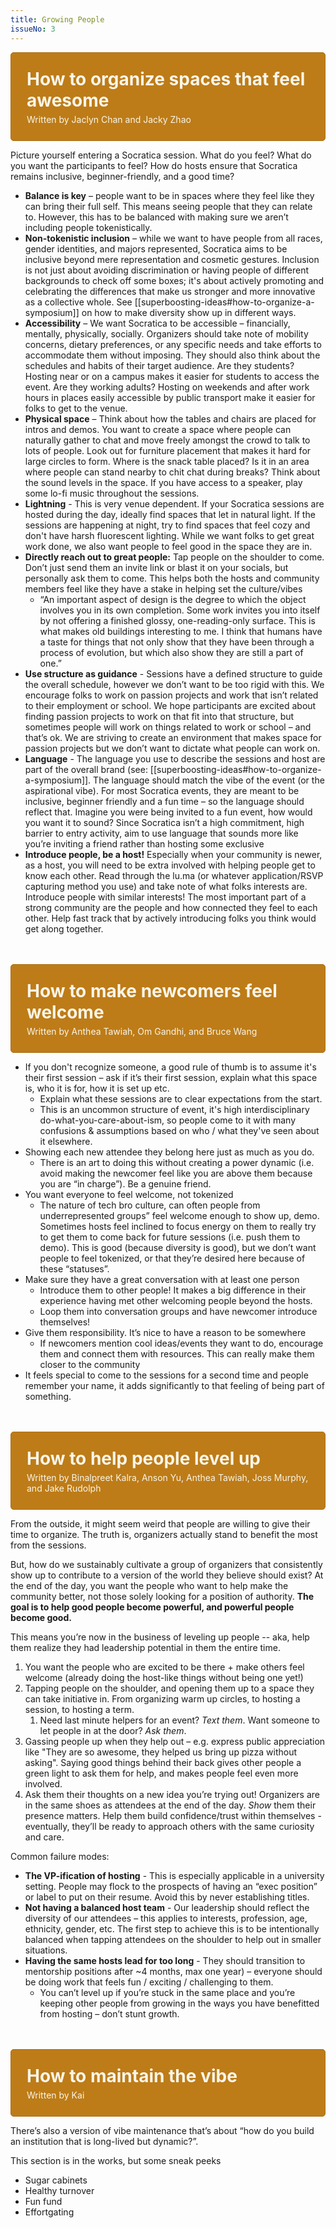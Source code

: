 ```yaml
---
title: Growing People
issueNo: 3
---
```

<div style="border-radius: 5px; padding: 25px; border: 1px solid #AD7018; background: #BD7C18;">
<h1 style="color: #F9F5E9; padding: 0px; margin:0;">How to organize spaces that feel awesome</h1>
<p style="color: #F9F5E9; padding: 0; padding-top: 5px;margin:0;">Written by Jaclyn Chan and Jacky Zhao</p>
</div>

Picture yourself entering a Socratica session. What do you feel? What do you want the participants to feel? How do hosts ensure that Socratica remains inclusive, beginner-friendly, and a good time?


* **Balance is key** – people want to be in spaces where they feel like they can bring their full self. This means seeing people that they can relate to. However, this has to be balanced with making sure we aren’t including people tokenistically. 
* **Non-tokenistic inclusion** – while we want to have people from all races, gender identities, and majors represented, Socratica aims to be inclusive beyond mere representation and cosmetic gestures. Inclusion is not just about avoiding discrimination or having people of different backgrounds to check off some boxes; it's about actively promoting and celebrating the differences that make us stronger and more innovative as a collective whole. See [[superboosting-ideas#how-to-organize-a-symposium]] on how to make diversity show up in different ways.
* **Accessibility** – We want Socratica to be accessible – financially, mentally, physically, socially. Organizers should take note of mobility concerns, dietary preferences, or any specific needs and take efforts to accommodate them without imposing. They should also think about the schedules and habits of their target audience. Are they students? Hosting near or on a campus makes it easier for students to access the event. Are they working adults? Hosting on weekends and after work hours in places easily accessible by public transport make it easier for folks to get to the venue.
* **Physical space** – Think about how the tables and chairs are placed for intros and demos. You want to create a space where people can naturally gather to chat and move freely amongst the crowd to talk to lots of people. Look out for furniture placement that makes it hard for large circles to form. Where is the snack table placed? Is it in an area where people can stand nearby to chit chat during breaks? Think about the sound levels in the space. If you have access to a speaker, play some lo-fi music throughout the sessions. 
* **Lightning** - This is very venue dependent. If your Socratica sessions are hosted during the day, ideally find spaces that let in natural light. If the sessions are happening at night, try to find spaces that feel cozy and don't have harsh fluorescent lighting. While we want folks to get great work done, we also want people to feel good in the space they are in.
* **Directly reach out to great people:** Tap people on the shoulder to come. Don’t just send them an invite link or blast it on your socials, but personally ask them to come. This helps both the hosts and community members feel like they have a stake in helping set the culture/vibes
    * “An important aspect of design is the degree to which the object involves you in its own completion. Some work invites you into itself by not offering a finished glossy, one-reading-only surface. This is what makes old buildings interesting to me. I think that humans have a taste for things that not only show that they have been through a process of evolution, but which also show they are still a part of one.”
* **Use structure as guidance** - Sessions have a defined structure to guide the overall schedule, however we don’t want to be too rigid with this. We encourage folks to work on passion projects and work that isn’t related to their employment or school. We hope participants are excited about finding passion projects to work on that fit into that structure, but sometimes people will work on things related to work or school – and that’s ok. We are striving to create an environment that makes space for passion projects but we don’t want to dictate what people can work on.
* **Language** - The language you use to describe the sessions and host are part of the overall brand (see: [[superboosting-ideas#how-to-organize-a-symposium]]. The language should match the vibe of the event (or the aspirational vibe). For most Socratica events, they are meant to be inclusive, beginner friendly and a fun time – so the language should reflect that. Imagine you were being invited to a fun event, how would you want it to sound? Since Socratica isn’t a high commitment, high barrier to entry activity, aim to use language that sounds more like you’re inviting a friend rather than hosting some exclusive 
* **Introduce people, be a host!** Especially when your community is newer, as a host, you will need to be extra involved with helping people get to know each other. Read through the lu.ma (or whatever application/RSVP capturing method you use) and take note of what folks interests are. Introduce people with similar interests! The most important part of a strong community are the people and how connected they feel to each other. Help fast track that by actively introducing folks you think would get along together. 

<br/>
<br/>

<div style="border-radius: 5px; padding: 25px; border: 1px solid #AD7018; background: #BD7C18;">
<h1 style="color: #F9F5E9; padding: 0px; margin:0;">How to make newcomers feel welcome</h1>
<p style="color: #F9F5E9; padding: 0; padding-top: 5px;margin:0;">Written by Anthea Tawiah, Om Gandhi, and Bruce Wang</p>
</div>

* If you don't recognize someone, a good rule of thumb is to assume it's their first session – ask if it’s their first session, explain what this space is, who it is for, how it is set up etc.
    * Explain what these sessions are to clear expectations from the start.
    * This is an uncommon structure of event, it's high interdisciplinary do-what-you-care-about-ism, so people come to it with many confusions & assumptions based on who / what they've seen about it elsewhere.
* Showing each new attendee they belong here just as much as you do.
    * There is an art to doing this without creating a power dynamic (i.e. avoid making the newcomer feel like you are above them because you are “in charge”). Be a genuine friend. 
* You want everyone to feel welcome, not tokenized
    * The nature of tech bro culture, can often people from underrepresented groups” feel welcome enough to show up, demo. Sometimes hosts feel inclined to focus energy on them to really try to get them to come back for future sessions (i.e. push them to demo). This is good (because diversity is good), but we don’t want people to feel tokenized, or that they’re desired here because of these “statuses”. 
* Make sure they have a great conversation with at least one person
    * Introduce them to other people! It makes a big difference in their experience having met other welcoming people beyond the hosts.
    * Loop them into conversation groups and have newcomer introduce themselves!
* Give them responsibility. It’s nice to have a reason to be somewhere
    * If newcomers mention cool ideas/events they want to do, encourage them and connect them with resources. This can really make them closer to the community
* It feels special to come to the sessions for a second time and people remember your name, it adds significantly to that feeling of being part of something.


<br/>
<br/>
<div style="border-radius: 5px; padding: 25px; border: 1px solid #AD7018; background: #BD7C18;">
<h1 style="color: #F9F5E9; padding: 0px; margin:0;">How to help people level up</h1>
<p style="color: #F9F5E9; padding: 0; padding-top: 5px;margin:0;">Written by Binalpreet Kalra, Anson Yu, Anthea Tawiah, Joss Murphy, and Jake Rudolph</p>
</div>


From the outside, it might seem weird that people are willing to give their time to organize. The truth is, organizers actually stand to benefit the most from the sessions. 

But, how do we sustainably cultivate a group of organizers that consistently show up to contribute to a version of the world they believe should exist? At the end of the day, you want the people who want to help make the community better, not those solely looking for a position of authority. **The goal is to help good people become powerful, and powerful people become good.**

This means you’re now in the business of leveling up people -- aka, help them realize they had leadership potential in them the entire time.


1. You want the people who are excited to be there + make others feel welcome (already doing the host-like things without being one yet!)
2. Tapping people on the shoulder, and opening them up to a space they can take initiative in. From organizing warm up circles, to hosting a session, to hosting a term. 
    1. Need last minute helpers for an event? _Text them_. Want someone to let people in at the door? _Ask them_.
3. Gassing people up when they help out – e.g. express public appreciation like "They are so awesome, they  helped us bring up pizza without asking". Saying good things behind their back gives other people a green light to ask them for help, and makes people feel even more involved.
4. Ask them their thoughts on a new idea you’re trying out! Organizers are in the same shoes as attendees at the end of the day. _Show_ them their presence matters. Help them build confidence/trust within themselves - eventually, they’ll be ready to approach others with the same curiosity and care.

Common failure modes:


* **The VP-ification of hosting** - This is especially applicable in a university setting. People may flock to the prospects of having an “exec position” or label to put on their resume. Avoid this by never establishing titles.
* **Not having a balanced host team** - Our leadership should reflect the diversity of our attendees – this applies to interests, profession, age, ethnicity, gender, etc. The first step to achieve this is to be intentionally balanced when tapping attendees on the shoulder to help out in smaller situations. 
* **Having the same hosts lead for too long** - They should transition to mentorship positions after ~4 months, max one year) – everyone should be doing work that feels fun / exciting / challenging to them. 
    * You can’t level up if you’re stuck in the same place and you’re keeping other people from growing in the ways you have benefitted from hosting – don’t stunt growth.

<br/>
<br/>
<div style="border-radius: 5px; padding: 25px; border: 1px solid #AD7018; background: #BD7C18;">
<h1 style="color: #F9F5E9; padding: 0px; margin:0;">How to maintain the vibe</h1>
<p style="color: #F9F5E9; padding: 0; padding-top: 5px;margin:0;">Written by Kai</p>
</div>

There’s also a version of vibe maintenance that’s about “how do you build an institution that is long-lived but dynamic?”.

This section is in the works, but some sneak peeks

- Sugar cabinets
- Healthy turnover
- Fun fund
- Effortgating